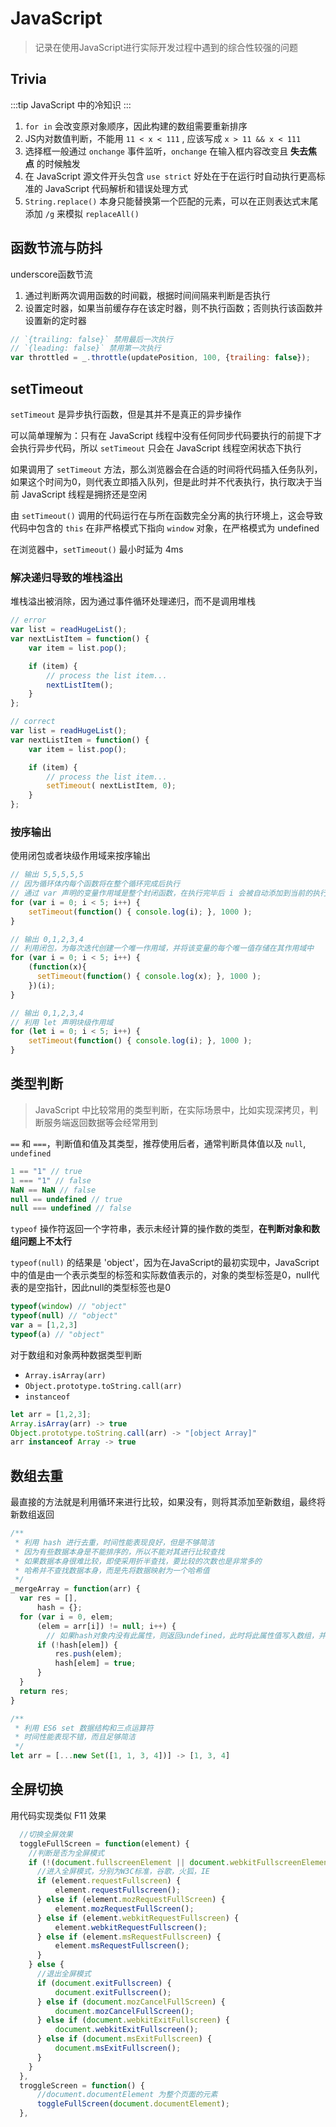 # JavaScript

> 记录在使用JavaScript进行实际开发过程中遇到的综合性较强的问题


## Trivia

:::tip
JavaScript 中的冷知识
:::

1. `for in` 会改变原对象顺序，因此构建的数组需要重新排序
2. JS内对数值判断，不能用 `11 < x < 111` , 应该写成 `x > 11 && x < 111`
3. 选择框一般通过 `onchange` 事件监听，`onchange` 在输入框内容改变且 **失去焦点** 的时候触发
4. 在 JavaScript 源文件开头包含 `use strict` 好处在于在运行时自动执行更高标准的 JavaScript 代码解析和错误处理方式
5. `String.replace()` 本身只能替换第一个匹配的元素，可以在正则表达式末尾添加 `/g` 来模拟 `replaceAll()`


## 函数节流与防抖

underscore函数节流

1. 通过判断两次调用函数的时间戳，根据时间间隔来判断是否执行
2. 设置定时器，如果当前缓存存在该定时器，则不执行函数；否则执行该函数并设置新的定时器

```javascript
// `{trailing: false}` 禁用最后一次执行
// `{leading: false}` 禁用第一次执行
var throttled = _.throttle(updatePosition, 100, {trailing: false});
```


## setTimeout

`setTimeout` 是异步执行函数，但是其并不是真正的异步操作

可以简单理解为：只有在 JavaScript 线程中没有任何同步代码要执行的前提下才会执行异步代码，所以 `setTimeout` 只会在 JavaScript 线程空闲状态下执行

如果调用了 `setTimeout` 方法，那么浏览器会在合适的时间将代码插入任务队列，如果这个时间为0，则代表立即插入队列，但是此时并不代表执行，执行取决于当前 JavaScript 线程是拥挤还是空闲

由 `setTimeout()` 调用的代码运行在与所在函数完全分离的执行环境上，这会导致代码中包含的 `this` 在非严格模式下指向 `window` 对象，在严格模式为 undefined

在浏览器中，`setTimeout()` 最小时延为 4ms

### 解决递归导致的堆栈溢出

堆栈溢出被消除，因为通过事件循环处理递归，而不是调用堆栈

```javascript
// error
var list = readHugeList();
var nextListItem = function() {
    var item = list.pop();

    if (item) {
        // process the list item...
        nextListItem();
    }
};

// correct
var list = readHugeList();
var nextListItem = function() {
    var item = list.pop();

    if (item) {
        // process the list item...
        setTimeout( nextListItem, 0);
    }
};
```

### 按序输出

使用闭包或者块级作用域来按序输出

```javascript
// 输出 5,5,5,5,5
// 因为循环体内每个函数将在整个循环完成后执行
// 通过 var 声明的变量作用域是整个封闭函数，在执行完毕后 i 会被自动添加到当前的执行环境
for (var i = 0; i < 5; i++) {
    setTimeout(function() { console.log(i); }, 1000 );
}

// 输出 0,1,2,3,4
// 利用闭包，为每次迭代创建一个唯一作用域，并将该变量的每个唯一值存储在其作用域中
for (var i = 0; i < 5; i++) {
    (function(x){
      setTimeout(function() { console.log(x); }, 1000 );
    })(i);
}

// 输出 0,1,2,3,4
// 利用 let 声明块级作用域
for (let i = 0; i < 5; i++) {
    setTimeout(function() { console.log(i); }, 1000 );
}
```

## 类型判断

> JavaScript 中比较常用的类型判断，在实际场景中，比如实现深拷贝，判断服务端返回数据等会经常用到

`==` 和 `===`，判断值和值及其类型，推荐使用后者，通常判断具体值以及 `null`, `undefined`

```javascript
1 == "1" // true
1 === "1" // false
NaN == NaN // false
null == undefined // true
null === undefined // false
```

`typeof` 操作符返回一个字符串，表示未经计算的操作数的类型，**在判断对象和数组问题上不太行**

`typeof(null)` 的结果是 'object'，因为在JavaScript的最初实现中，JavaScript中的值是由一个表示类型的标签和实际数值表示的，对象的类型标签是0，null代表的是空指针，因此null的类型标签也是0

``` javascript
typeof(window) // "object"
typeof(null) // "object"
var a = [1,2,3]
typeof(a) // "object"
```

对于数组和对象两种数据类型判断
- `Array.isArray(arr)`
- `Object.prototype.toString.call(arr)`
- `instanceof`

```javascript
let arr = [1,2,3];
Array.isArray(arr) -> true
Object.prototype.toString.call(arr) -> "[object Array]"
arr instanceof Array -> true
```

## 数组去重

最直接的方法就是利用循环来进行比较，如果没有，则将其添加至新数组，最终将新数组返回


```javascript
/**
 * 利用 hash 进行去重，时间性能表现良好，但是不够简洁
 * 因为有些数据本身是不能排序的，所以不能对其进行比较查找
 * 如果数据本身很难比较，即使采用折半查找，要比较的次数也是非常多的
 * 哈希并不查找数据本身，而是先将数据映射为一个哈希值
 */
_mergeArray = function(arr) {
  var res = [],
      hash = {};
  for (var i = 0, elem;
      (elem = arr[i]) != null; i++) {
        // 如果hash对象内没有此属性，则返回undefined，此时将此属性值写入数组，并将其映射为一个哈希值
      if (!hash[elem]) {
          res.push(elem);
          hash[elem] = true;
      }
  }
  return res;
}

/**
 * 利用 ES6 set 数据结构和三点运算符
 * 时间性能表现不错，而且足够简洁
 */
let arr = [...new Set([1, 1, 3, 4])] -> [1, 3, 4]
```


## 全屏切换

用代码实现类似 F11 效果

```javascript
  //切换全屏效果
  toggleFullScreen = function(element) {
    //判断是否为全屏模式
    if (!(document.fullscreenElement || document.webkitFullscreenElement || document.mozFullScreenElement || document.msFullscreenElement)) {
      //进入全屏模式，分别为W3C标准，谷歌，火狐，IE
      if (element.requestFullscreen) {
          element.requestFullscreen();
      } else if (element.mozRequestFullScreen) {
          element.mozRequestFullScreen();
      } else if (element.webkitRequestFullscreen) {
          element.webkitRequestFullscreen();
      } else if (element.msRequestFullscreen) {
          element.msRequestFullscreen();
      }
    } else {
      //退出全屏模式
      if (document.exitFullscreen) {
          document.exitFullscreen();
      } else if (document.mozCancelFullScreen) {
          document.mozCancelFullScreen();
      } else if (document.webkitExitFullscreen) {
          document.webkitExitFullscreen();
      } else if (document.msExitFullscreen) {
          document.msExitFullscreen();
      }
    }
  },
  troggleScreen = function() {
      //document.documentElement 为整个页面的元素
      toggleFullScreen(document.documentElement);
  },
```